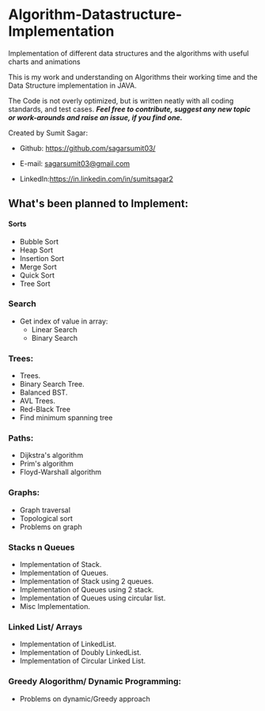 # Algorithm-Datastructure-Implementation
Implementation of different data structures and the algorithms with useful charts and animations



This is my work and understanding on Algorithms their working time 
and the Data Structure implementation in JAVA.


The Code is not overly optimized,
but is written neatly with all coding standards, and test cases.
**_Feel free to contribute, suggest any new topic or work-arounds and raise an issue, if you find one._**



Created by Sumit Sagar:
- Github:  https://github.com/sagarsumit03/
+ E-mail:  sagarsumit03@gmail.com
* LinkedIn:https://in.linkedin.com/in/sumitsagar2

## What's been planned to Implement:


#### Sorts

- Bubble Sort
- Heap Sort
- Insertion Sort
- Merge Sort
- Quick Sort
- Tree Sort 


### Search
- Get index of value in array:
    * Linear Search
    * Binary Search

### Trees:
   * Trees.
   * Binary Search Tree.
   * Balanced BST.
   * AVL Trees.
   * Red-Black Tree
   * Find minimum spanning tree
   
   
### Paths:
   * Dijkstra's algorithm
   * Prim's algorithm
   * Floyd-Warshall algorithm
   
### Graphs:
  * Graph traversal
  * Topological sort
  * Problems on graph
  

### Stacks n Queues
  * Implementation of Stack.
  * Implementation of Queues.
  * Implementation of Stack using 2 queues.
  * Implementation of Queues using 2 stack.
  * Implementation of Queues using circular list.
  * Misc Implementation.

### Linked List/ Arrays
  * Implementation of LinkedList.
  * Implementation of Doubly LinkedList.
  * Implementation of Circular Linked List.

### Greedy Alogorithm/ Dynamic Programming:
  * Problems on dynamic/Greedy approach
